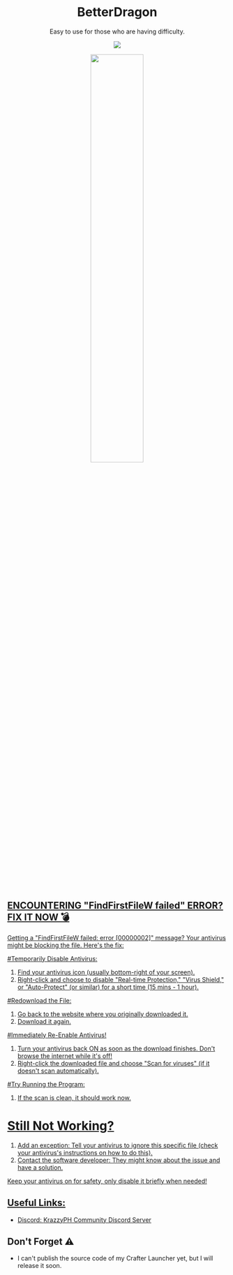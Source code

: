 <h1 align="center">
  BetterDragon
</h1>
<p align="center">  
 Easy to use for those who are having difficulty.
</p>
<p align="center">
  <a href="https://discord.gg/E5sHNCQGPe">
    <img src="https://img.shields.io/discord/1173195579736723496?color=brightgreen&logo=discord">
</p>
  
<p align="center">
  <img src="https://github.com/user-attachments/assets/b98c231a-c114-4fb5-ace6-4a4c1a7eb143" width="49%" />
</p>
  


## ENCOUNTERING "FindFirstFileW failed" ERROR? FIX IT NOW 💣

Getting a "FindFirstFileW failed: error [00000002]" message? Your antivirus might be blocking the file. Here's the fix:

#Temporarily Disable Antivirus:

1. Find your antivirus icon (usually bottom-right of your screen).
2. Right-click and choose to disable "Real-time Protection," "Virus Shield," or "Auto-Protect" (or similar) for a short time (15 mins - 1 hour).

#Redownload the File:

1. Go back to the website where you originally downloaded it.
2. Download it again.

#Immediately Re-Enable Antivirus!

1. Turn your antivirus back ON as soon as the download finishes. Don't browse the internet while it's off!
2. Right-click the downloaded file and choose "Scan for viruses" (if it doesn't scan automatically).

#Try Running the Program:

 1. If the scan is clean, it should work now.

# Still Not Working?

1. Add an exception: Tell your antivirus to ignore this specific file (check your antivirus's instructions on how to do this).
2. Contact the software developer: They might know about the issue and have a solution.

Keep your antivirus on for safety, only disable it briefly when needed!


## Useful Links:
- Discord: [KrazzyPH Community Discord Server](https://discord.gg/E5sHNCQGPe)

## Don't Forget ⚠︎
- I can't publish the source code of my Crafter Launcher yet, but I will release it soon.
